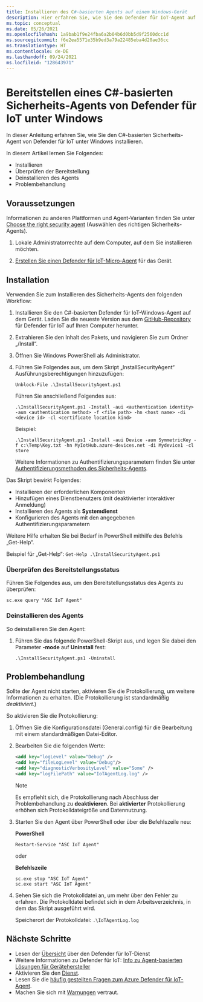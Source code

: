 ```yaml
---
title: Installieren des C#-basierten Agents auf einem Windows-Gerät
description: Hier erfahren Sie, wie Sie den Defender für IoT-Agent auf Geräten unter Windows (32 Bit oder 64 Bit) installieren.
ms.topic: conceptual
ms.date: 05/26/2021
ms.openlocfilehash: 1a9bab1f9e24fba6a2b04b6d0bb5d9f2560dcc1d
ms.sourcegitcommit: f6e2ea5571e35b9ed3a79a22485eba4d20ae36cc
ms.translationtype: HT
ms.contentlocale: de-DE
ms.lasthandoff: 09/24/2021
ms.locfileid: "128643971"
---
```

# <a name="deploy-a-defender-for-iot-c-based-security-agent-for-windows"></a>Bereitstellen eines C#-basierten Sicherheits-Agents von Defender für IoT unter Windows

In dieser Anleitung erfahren Sie, wie Sie den C#-basierten Sicherheits-Agent von Defender für IoT unter Windows installieren.

In diesem Artikel lernen Sie Folgendes:

- Installieren
- Überprüfen der Bereitstellung
- Deinstallieren des Agents
- Problembehandlung

## <a name="prerequisites"></a>Voraussetzungen

Informationen zu anderen Plattformen und Agent-Varianten finden Sie unter [Choose the right security agent](how-to-deploy-agent.md) (Auswählen des richtigen Sicherheits-Agents).

1. Lokale Administratorrechte auf dem Computer, auf dem Sie installieren möchten.

1. [Erstellen Sie einen Defender für IoT-Micro-Agent](quickstart-create-security-twin.md) für das Gerät.

## <a name="installation"></a>Installation

Verwenden Sie zum Installieren des Sicherheits-Agents den folgenden Workflow:

1. Installieren Sie den C#-basierten Defender für IoT-Windows-Agent auf dem Gerät. Laden Sie die neueste Version aus dem [GitHub-Repository](https://github.com/Azure/Azure-IoT-Security-Agent-CS) für Defender für IoT auf Ihren Computer herunter.

1. Extrahieren Sie den Inhalt des Pakets, und navigieren Sie zum Ordner „/Install“.

1. Öffnen Sie Windows PowerShell als Administrator.
1. Führen Sie Folgendes aus, um dem Skript „InstallSecurityAgent“ Ausführungsberechtigungen hinzuzufügen:

    ```
    Unblock-File .\InstallSecurityAgent.ps1
    ```

    Führen Sie anschließend Folgendes aus:

    ```
    .\InstallSecurityAgent.ps1 -Install -aui <authentication identity> -aum <authentication method> -f <file path> -hn <host name> -di <device id> -cl <certificate location kind>
    ```

    Beispiel:

    ```
    .\InstallSecurityAgent.ps1 -Install -aui Device -aum SymmetricKey -f c:\Temp\Key.txt -hn MyIotHub.azure-devices.net -di Mydevice1 -cl store
    ```

    Weitere Informationen zu Authentifizierungsparametern finden Sie unter [Authentifizierungsmethoden des Sicherheits-Agents](concept-security-agent-authentication-methods.md).

Das Skript bewirkt Folgendes:

* Installieren der erforderlichen Komponenten
* Hinzufügen eines Dienstbenutzers (mit deaktivierter interaktiver Anmeldung)
* Installieren des Agents als **Systemdienst**
* Konfigurieren des Agents mit den angegebenen Authentifizierungsparametern

Weitere Hilfe erhalten Sie bei Bedarf in PowerShell mithilfe des Befehls „Get-Help“.

Beispiel für „Get-Help“: ```Get-Help .\InstallSecurityAgent.ps1```

### <a name="verify-deployment-status"></a>Überprüfen des Bereitstellungsstatus

Führen Sie Folgendes aus, um den Bereitstellungsstatus des Agents zu überprüfen:

`sc.exe query "ASC IoT Agent"`

### <a name="uninstall-the-agent"></a>Deinstallieren des Agents

So deinstallieren Sie den Agent:

1. Führen Sie das folgende PowerShell-Skript aus, und legen Sie dabei den Parameter **-mode** auf **Uninstall** fest:

    ```
    .\InstallSecurityAgent.ps1 -Uninstall
    ```

## <a name="troubleshooting"></a>Problembehandlung

Sollte der Agent nicht starten, aktivieren Sie die Protokollierung, um weitere Informationen zu erhalten. (Die Protokollierung ist standardmäßig *deaktiviert*.)

So aktivieren Sie die Protokollierung:

1. Öffnen Sie die Konfigurationsdatei (General.config) für die Bearbeitung mit einem standardmäßigen Datei-Editor.

1. Bearbeiten Sie die folgenden Werte:

   ```xml
   <add key="logLevel" value="Debug" />
   <add key="fileLogLevel" value="Debug"/>
   <add key="diagnosticVerbosityLevel" value="Some" />
   <add key="logFilePath" value="IoTAgentLog.log" />
   ```

    > [!NOTE]
    > Es empfiehlt sich, die Protokollierung nach Abschluss der Problembehandlung zu **deaktivieren**. Bei **aktivierter** Protokollierung erhöhen sich Protokolldateigröße und Datennutzung.

1. Starten Sie den Agent über PowerShell oder über die Befehlszeile neu:

    **PowerShell**

     ```
     Restart-Service "ASC IoT Agent"
     ```

   oder

    **Befehlszeile**

     ```
     sc.exe stop "ASC IoT Agent"
     sc.exe start "ASC IoT Agent"
     ```

1. Sehen Sie sich die Protokolldatei an, um mehr über den Fehler zu erfahren. Die Protokolldatei befindet sich in dem Arbeitsverzeichnis, in dem das Skript ausgeführt wird. 

   Speicherort der Protokolldatei: `.\IoTAgentLog.log`

## <a name="next-steps"></a>Nächste Schritte

* Lesen der [Übersicht](overview.md) über den Defender für IoT-Dienst
* Weitere Informationen zu Defender für IoT: [Info zu Agent-basierten Lösungen für Gerätehersteller](architecture-agent-based.md)
* Aktivieren Sie den [Dienst](quickstart-onboard-iot-hub.md).
* Lesen Sie die [häufig gestellten Fragen zum Azure Defender für IoT-Agent](resources-agent-frequently-asked-questions.md).
* Machen Sie sich mit [Warnungen](concept-security-alerts.md) vertraut.

